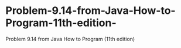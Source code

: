 # Problem-9.14-from-Java-How-to-Program-11th-edition-
Problem 9.14 from Java How to Program (11th edition)
